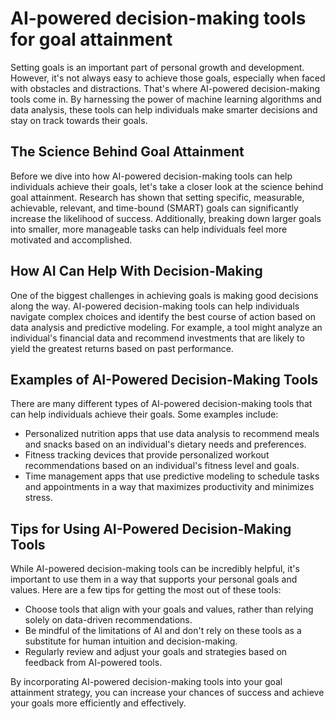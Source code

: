 AI-powered decision-making tools for goal attainment
========================================================================================

Setting goals is an important part of personal growth and development. However, it's not always easy to achieve those goals, especially when faced with obstacles and distractions. That's where AI-powered decision-making tools come in. By harnessing the power of machine learning algorithms and data analysis, these tools can help individuals make smarter decisions and stay on track towards their goals.

The Science Behind Goal Attainment
----------------------------------

Before we dive into how AI-powered decision-making tools can help individuals achieve their goals, let's take a closer look at the science behind goal attainment. Research has shown that setting specific, measurable, achievable, relevant, and time-bound (SMART) goals can significantly increase the likelihood of success. Additionally, breaking down larger goals into smaller, more manageable tasks can help individuals feel more motivated and accomplished.

How AI Can Help With Decision-Making
------------------------------------

One of the biggest challenges in achieving goals is making good decisions along the way. AI-powered decision-making tools can help individuals navigate complex choices and identify the best course of action based on data analysis and predictive modeling. For example, a tool might analyze an individual's financial data and recommend investments that are likely to yield the greatest returns based on past performance.

Examples of AI-Powered Decision-Making Tools
--------------------------------------------

There are many different types of AI-powered decision-making tools that can help individuals achieve their goals. Some examples include:

* Personalized nutrition apps that use data analysis to recommend meals and snacks based on an individual's dietary needs and preferences.
* Fitness tracking devices that provide personalized workout recommendations based on an individual's fitness level and goals.
* Time management apps that use predictive modeling to schedule tasks and appointments in a way that maximizes productivity and minimizes stress.

Tips for Using AI-Powered Decision-Making Tools
-----------------------------------------------

While AI-powered decision-making tools can be incredibly helpful, it's important to use them in a way that supports your personal goals and values. Here are a few tips for getting the most out of these tools:

* Choose tools that align with your goals and values, rather than relying solely on data-driven recommendations.
* Be mindful of the limitations of AI and don't rely on these tools as a substitute for human intuition and decision-making.
* Regularly review and adjust your goals and strategies based on feedback from AI-powered tools.

By incorporating AI-powered decision-making tools into your goal attainment strategy, you can increase your chances of success and achieve your goals more efficiently and effectively.
